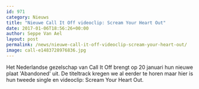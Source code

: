 ```yaml
---
id: 971
category: Nieuws
title: "Nieuwe Call It Off videoclip: Scream Your Heart Out"
date: 2017-01-06T18:56:26+00:00
author: Seppe Van Ael
layout: post
permalink: /news/nieuwe-call-it-off-videoclip-scream-your-heart-out/
image: call-e1483728976836.jpg
---
```

Het Nederlandse gezelschap van Call It Off brengt op 20 januari hun nieuwe plaat 'Abandoned' uit. De titeltrack kregen we al eerder te horen maar hier is hun tweede single en videoclip: Scream Your Heart Out.

&nbsp;